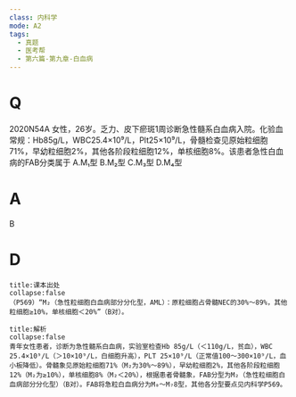 ```yaml
---
class: 内科学
mode: A2
tags:
  - 真题
  - 医考帮
  - 第六篇-第九章-白血病
---
```


# Q
2020N54A 女性，26岁。乏力、皮下瘀斑1周诊断急性髓系白血病入院。化验血常规：Hb85g/L，WBC25.4×10⁹/L，Plt25×10⁹/L，骨髓检查见原始粒细胞71%，早幼粒细胞2%，其他各阶段粒细胞12%，单核细胞8%。该患者急性白血病的FAB分类属于
A.M₁型
B.M₂型
C.M₃型
D.M₄型

# A
B
# D
```ad-note
title:课本出处
collapse:false
（P569）“M₂（急性粒细胞白血病部分分化型，AML）：原粒细胞占骨髓NEC的30%～89%，其他粒细胞≥10%，单核细胞＜20%”（B对）。
```

```ad-summary
title:解析
collapse:false
青年女性患者，诊断为急性髓系白血病，实验室检查Hb 85g/L（＜110g/L，贫血），WBC 25.4×10⁹/L（＞10×10⁹/L，白细胞升高），PLT 25×10⁹/L（正常值100～300×10⁹/L，血小板降低）。骨髓象见原始粒细胞71%（M₂为30%～89%），早幼粒细胞2%，其他各阶段粒细胞12%（M₂为≥10%），单核细胞8%（M₂＜20%），根据患者骨髓象，FAB分型为M₂（急性粒细胞白血病部分分化型）（B对）。FAB将急粒白血病分为M₀～M₇8型，其他各分型要点见内科学P569。
```


